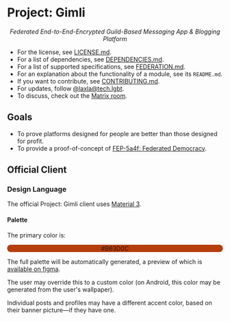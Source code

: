 # Project: Gimli

<p style="text-align: center"><i>Federated End-to-End-Encrypted Guild-Based Messaging App & Blogging Platform</i></p>

* For the license, see [LICENSE.md](LICENSE.md).
* For a list of dependencies, see [DEPENDENCIES.md](DEPENDENCIES.md).
* For a list of supported specifications, see [FEDERATION.md](FEDERATION.md).
* For an explanation about the functionality of a module, see its `README.md`.
* If you want to contribute, see [CONTRIBUTING.md](CONTRIBUTING.md).
* For updates, follow [@laxla@tech.lgbt](https://tech.lgbt/@laxla).
* To discuss, check out the [Matrix room](https://matrix.to/#/!bAyQFEhYfseETrFhTR:matrix.org?via=matrix.org).

## Goals
* To prove platforms designed for people are better than those designed for profit.
* To provide a proof-of-concept of [FEP-5a4f: Federated Democracy](https://w3id.org/fep/5a4f).

## Official Client

### Design Language

The official Project: Gimli client uses [Material 3](https://m3.material.io).

#### Palette

The primary color is:

<p style="background-color: #B63D0C; border-radius: 8px; text-align: center">#B63D0C</p>

The full palette will be automatically generated,
a preview of which is [available on figma](https://www.figma.com/file/XcNlZiYl8XdyqEw6Xu9Tip/Project%3A-Gimli-Palette?type=design&node-id=0%3A1&mode=design&t=4Ik2RjiuI0mwZ49u-1).

The user may override this to a custom color (on Android, this color may be generated from the user's wallpaper).

Individual posts and profiles may have a different accent color, based on their banner picture—if they have one.
